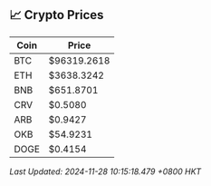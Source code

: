 ## 📈 Crypto Prices

| Coin | Price |
| ---- | ----- |
| BTC | $96319.2618 |
| ETH | $3638.3242 |
| BNB | $651.8701 |
| CRV | $0.5080 |
| ARB | $0.9427 |
| OKB | $54.9231 |
| DOGE | $0.4154 |

_Last Updated: 2024-11-28 10:15:18.479 +0800 HKT_